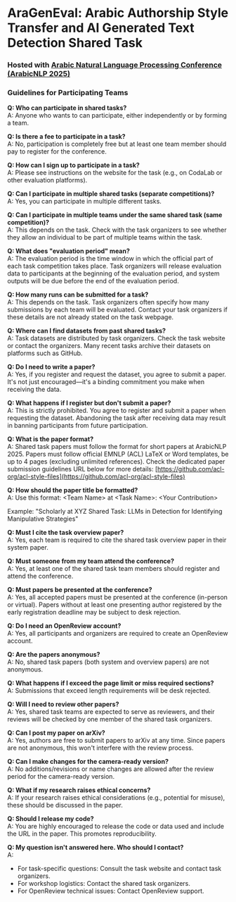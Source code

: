 # **AraGenEval**: Arabic Authorship Style Transfer and AI Generated Text Detection Shared Task 

### Hosted with [Arabic Natural Language Processing Conference (ArabicNLP 2025)](https://arabicnlp2025.sigarab.org/)

### Guidelines for Participating Teams
**Q: Who can participate in shared tasks?** <br>
A: Anyone who wants to can participate, either independently or by forming a team.

**Q: Is there a fee to participate in a task?** <br>
A: No, participation is completely free but at least one team member should pay to register for the conference.

**Q: How can I sign up to participate in a task?** <br>
A: Please see instructions on the website for the task (e.g., on CodaLab or other evaluation platforms).

**Q: Can I participate in multiple shared tasks (separate competitions)?** <br>
A: Yes, you can participate in multiple different tasks.

**Q: Can I participate in multiple teams under the same shared task (same competition)?** <br>
A: This depends on the task. Check with the task organizers to see whether they allow an individual to be part of multiple teams within the task.

**Q: What does "evaluation period" mean?** <br>
A: The evaluation period is the time window in which the official part of each task competition takes place. Task organizers will release evaluation data to participants at the beginning of the evaluation period, and system outputs will be due before the end of the evaluation period.

**Q: How many runs can be submitted for a task?** <br>
A: This depends on the task. Task organizers often specify how many submissions by each team will be evaluated. Contact your task organizers if these details are not already stated on the task webpage.

**Q: Where can I find datasets from past shared tasks?** <br>
A: Task datasets are distributed by task organizers. Check the task website or contact the organizers. Many recent tasks archive their datasets on platforms such as GitHub.

**Q: Do I need to write a paper?** <br>
A: Yes, if you register and request the dataset, you agree to submit a paper. It's not just encouraged—it's a binding commitment you make when receiving the data.

**Q: What happens if I register but don't submit a paper?** <br>
A: This is strictly prohibited. You agree to register and submit a paper when requesting the dataset. Abandoning the task after receiving data may result in banning participants from future participation.

**Q: What is the paper format?** <br>
A: Shared task papers must follow the format for short papers at ArabicNLP 2025. Papers must follow official EMNLP (ACL) LaTeX or Word templates, be up to 4 pages (excluding unlimited references). Check the dedicated paper submission guidelines URL below for more details: [https://github.com/acl-org/acl-style-files](https://github.com/acl-org/acl-style-files)

**Q: How should the paper title be formatted?** <br>
A: Use this format: \<Team Name\> at \<Task Name\>: \<Your Contribution\>

Example: "Scholarly at XYZ Shared Task: LLMs in Detection for Identifying Manipulative Strategies"

**Q: Must I cite the task overview paper?** <br>
A: Yes, each team is required to cite the shared task overview paper in their system paper.

**Q: Must someone from my team attend the conference?** <br>
A: Yes, at least one of the shared task team members should register and attend the conference.

**Q: Must papers be presented at the conference?** <br>
A: Yes, all accepted papers must be presented at the conference (in-person or virtual). Papers without at least one presenting author registered by the early registration deadline may be subject to desk rejection.

**Q: Do I need an OpenReview account?** <br>
A: Yes, all participants and organizers are required to create an OpenReview account.

**Q: Are the papers anonymous?** <br>
A: No, shared task papers (both system and overview papers) are not anonymous.

**Q: What happens if I exceed the page limit or miss required sections?** <br>
A: Submissions that exceed length requirements will be desk rejected.

**Q: Will I need to review other papers?** <br>
A: Yes, shared task teams are expected to serve as reviewers, and their reviews will be checked by one member of the shared task organizers.

**Q: Can I post my paper on arXiv?** <br>
A: Yes, authors are free to submit papers to arXiv at any time. Since papers are not anonymous, this won't interfere with the review process.

**Q: Can I make changes for the camera-ready version?** <br>
A: No additions/revisions or name changes are allowed after the review period for the camera-ready version.

**Q: What if my research raises ethical concerns?** <br>
A: If your research raises ethical considerations (e.g., potential for misuse), these should be discussed in the paper.

**Q: Should I release my code?** <br>
A: You are highly encouraged to release the code or data used and include the URL in the paper. This promotes reproducibility.

**Q: My question isn't answered here. Who should I contact?** <br>
A:

- For task-specific questions: Consult the task website and contact task organizers.
- For workshop logistics: Contact the shared task organizers.
- For OpenReview technical issues: Contact OpenReview support.
